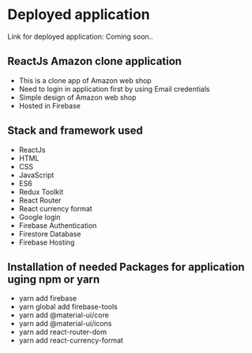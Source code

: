 # Deployed application
Link for deployed application: Coming soon..

## ReactJs Amazon clone application
* This is a clone app of Amazon web shop
* Need to login in application first by using Email credentials
* Simple design of Amazon web shop 
* Hosted in Firebase


## Stack and framework used
* ReactJs
* HTML
* CSS
* JavaScript
* ES6
* Redux Toolkit
* React Router
* React currency format
* Google login
* Firebase Authentication
* Firestore Database
* Firebase Hosting

## Installation of needed Packages for application uging npm or yarn
* yarn add firebase
* yarn global add firebase-tools
* yarn add @material-ui/core
* yarn add @material-ui/icons
* yarn add react-router-dom
* yarn add react-currency-format